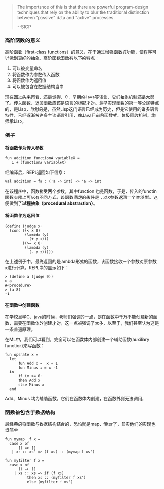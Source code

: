> The importance of this is that there are powerful program-design techniques that rely on the ability to blur the traditional distinction between "passive" data and "active" processes.
>
> --SICP

### 高阶函数的意义

高阶函数（first-class functions）的意义，在于通过增强函数的功能，使程序可以做到更好的抽象。高阶函数函数有以下的特点：

1. 可以被变量命名
2. 将函数作为参数传入函数
3. 将函数作为返回值
4. 可以被包含在数据结构当中

现在回过头来再看，还是觉得，C、早期的Java等语言，它们抽象机制还是太弱了。传入函数、返回函数应该是语言的标配才对。最早实现函数的第一等公民特点的，是Lisp，欣慰的是，虽然Lisp这门语言已经成为历史，但是它使用的诸多语言特性，已经逐渐被许多主流语言引用，像Java目前的函数式、垃圾回收机制，均师承Lisp。

### 例子

#### 将函数作为传入参数

```ML
fun addition functionA variableX =
   1 + (functionA variableX)
```

经编译后，REPL返回如下信息：

`val addition = fn : ('a -> int) -> 'a -> int`

在该程序中，函数接受两个参数，其中function 也是函数，于是，传入的functin函数实际上可以有不同方式，该函数满足的条件是：以x参数返回一个int类型。这便做到了**过程抽象（procedural abstraction）**。

#### 将函数作为返回值

```racket
(define (judge x)
  (cond ((< x 0)
         (lambda (y)
           (+ y x)))
        ((>= x 0)
         (lambda (y)
           (- y x)))))
```

在上述例子中，最终返回的是lambda形式的函数，该函数接收一个参数对原参数x进行计算。REPL中的显示如下：

```
> (define a (judge 9))
> a
#<procedure>
> (a 8)
-1
```

#### 在函数中创建函数

在学校里学C、java的时候，老师们强调的一点，是在函数中千万不能创建新的函数，需要在函数体外创建才对。这一点被强调了太多，以至于，我们甚至认为这是一条普遍原理。

在ML中，我们可以看到，完全可以在函数体内部创建一个辅助函数\(auxiliary function\)来写函数：

```
fun operate x =
  let
      fun Add x =  x + 1
      fun Minus x = x -1
  in
      if (x >= 0)
      then Add x
      else Minus x
  end
```

Add、Minus 均为辅助函数，它们在函数体内创建，在函数外则无法调用。

### 函数被包含于数据结构

最经典的将函数与数据结构结合的，恐怕就是map、filter了，其实他们的实现也很简单：

```ML
fun mymap  f x =
  case x of
      [] => []
   | xs :: xs' => (f xs) :: (mymap f xs')

fun myfilter f x =
  case x of
      [] => []
    | xs :: xs => if (f xs)
          then xs :: (myfilter f xs')
          else (myfilter f xs')
```



